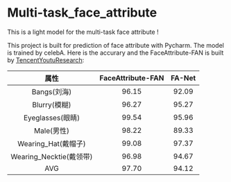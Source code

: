 # Multi-task_face_attribute
This is a light model for the multi-task face attribute !

This project is built for prediction of face attribute with Pycharm.  The model is trained by celebA.  Here is the accurary and the FaceAttribute-FAN is built by [TencentYoutuResearch](https://github.com/TencentYoutuResearch):

|          属性           | FaceAttribute-FAN | FA-Net |
| :---------------------: | :---------------: | :----: |
|       Bangs(刘海)       |       96.15       | 92.09  |
|      Blurry(模糊)       |       96.27       | 95.27  |
|    Eyeglasses(眼睛)     |       99.54       | 95.96  |
|       Male(男性)        |       98.22       | 89.33  |
|   Wearing_Hat(戴帽子)   |       99.08       | 97.37  |
| Wearing_Necktie(戴领带) |       96.98       | 94.67  |
|           AVG           |       97.70       | 94.12  |

